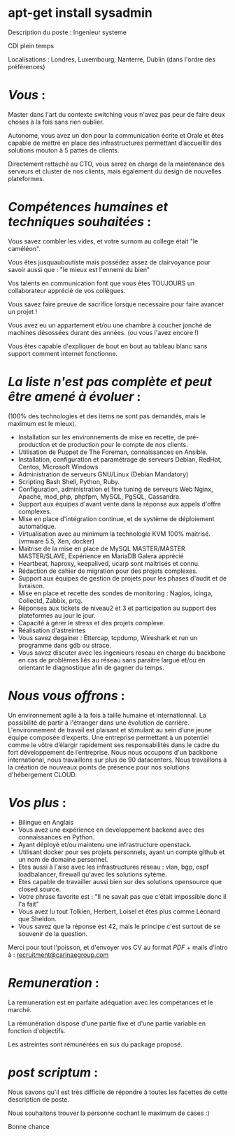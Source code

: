 # apt-get install sysadmin

  Description du poste : Ingenieur systeme

  CDI plein temps

  Localisations : Londres, Luxembourg, Nanterre, Dublin  (dans l'ordre des préférences)

# *Vous* :

Master dans l'art du contexte switching vous n'avez pas peur de faire deux choses à la fois sans rien oublier.

Autonome, vous avez un don pour la communication écrite et Orale et êtes capable de mettre en place des infrastructures permettant d’accueillir des solutions mouton à 5 pattes de clients.

Directement rattaché au CTO, vous serez en charge de la maintenance des serveurs et cluster de nos clients, mais également du design de nouvelles plateformes.


# *Compétences humaines et techniques souhaitées* :

Vous savez combler les vides, et votre surnom au college était "le caméléon".

Vous êtes jusquauboutiste mais possédez assez de clairvoyance pour savoir aussi que : "le mieux est l'ennemi du bien"

Vos talents en communication font que vous êtes TOUJOURS un collaborateur apprécié de vos collègues.

Vous savez faire preuve de sacrifice lorsque necessaire pour faire avancer un projet ! 

Vous avez eu un appartement et/ou une chambre à coucher jonché de machines désossées durant des années. (ou vous l'avez encore !)

Vous êtes capable d'expliquer de bout en bout au tableau blanc sans support comment internet fonctionne.


# *La liste n'est pas complète et peut être amené à évoluer* :

(100% des technologies et des items ne sont pas demandés, mais le maximum est le mieux).

* Installation sur les environnements de mise en recette, de pré-production et de production pour le compte de nos clients.
* Utilisation de Puppet de The Foreman, connaissances en Ansible.
* Installation, configuration et paramétrage de serveurs Debian, RedHat, Centos, Microsoft Windows
* Administration de serveurs GNU/Linux (Debian Mandatory)
* Scripting Bash Shell, Python, Ruby.
* Configuration, administration et fine tuning de serveurs Web Nginx, Apache, mod_php, phpfpm, MySQL, PgSQL, Cassandra.
* Support aux équipes d'avant vente dans la réponse aux appels d'offre complexes.
* Mise en place d'intégration continue, et de système de déploiement automatique.
* Virtualisation avec au minimum la technologie KVM 100% maitrisé. (vmware 5.5, Xen, docker)
* Maitrise de la mise en place de MySQL MASTER/MASTER MASTER/SLAVE, Expérience en MariaDB Galera apprécié
* Heartbeat, haproxy, keepalived, ucarp sont maitrisés et connu.
* Rédaction de cahier de migration pour des projets complexes.
* Support aux équipes de gestion de projets pour les phases d'audit et de livraison.
* Mise en place et recette des sondes de monitoring : Nagios, icinga, Collectd, Zabbix, prtg.
* Réponses aux tickets de niveau2 et 3 et participation au support des plateformes au jour le jour.
* Capacité à gérer le stress et des projets complexe.
* Réalisation d'astreintes
* Vous savez degainer : Ettercap, tcpdump, Wireshark et run un programme dans gdb ou strace.
* Vous savez discuter avec les ingenieurs reseau en charge du backbone en cas de problèmes liés au réseau sans paraitre largué et/ou en orientant le diagnostique afin de gagner du temps.


# *Nous vous offrons* :

Un environnement agile à la fois à taille humaine et internationnal.
La possibilité de partir à l'étranger dans une évolution de carrière.
L'environnement de travail est plaisant et stimulant au sein d’une jeune équipe composée d’experts.
Une entreprise permettant à un potentiel comme le vôtre d’élargir rapidement ses responsabilités dans le cadre du fort développement de l’entreprise.
Nous nous occupons d'un backbone international, nous travaillons sur plus de 90 datacenters.
Nous travaillons à la création de nouveaux points de présence pour nos solutions d'hébergement CLOUD.


# *Vos plus* :

* Bilingue en Anglais
* Vous avez une expérience en developpement backend avec des connaissances en Python.
* Ayant déployé et/ou maintenu une infrastructure openstack.
* Utilisant docker pour ses projets personnels, ayant un compte github et un nom de domaine personnel.
* Etes aussi à l'aise avec les infrastructures réseau : vlan, bgp, ospf loadbalancer, firewall qu'avec les solutions sytème.
* Etes capable de travailler aussi bien sur des solutions opensource que closed source.
* Votre phrase favorite est : "Il ne savait pas que c'était impossible donc il l'a fait"
* Vous avez lu tout Tolkien, Herbert, Loisel et êtes plus comme Léonard que Sheldon.
* Vous savez que la réponse est 42, mais le principe c'est surtout de se souvenir de la question.

Merci pour tout l'poisson, et d'envoyer vos CV au format *PDF* + mails d'intro à : recruitment@carinaegroup.com

# *Remuneration* : 

La remuneration est en parfaite adéquation avec les compétances et le marché.

La rémunération dispose d'une partie fixe et d'une partie variable en fonction d'objectifs.

Les astreintes sont rémunérées en sus du package proposé.


# *post scriptum* : 

Nous savons qu'il est très difficile de répondre à toutes les facettes de cette description de poste.

Nous souhaitons trouver la personne cochant le maximum de cases :)

Bonne chance
